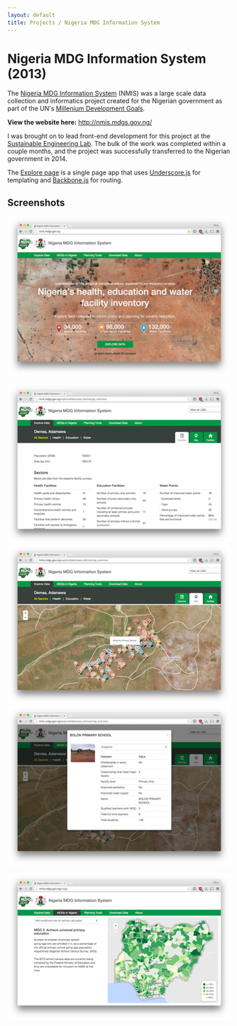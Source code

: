 ```yaml
---
layout: default
title: Projects / Nigeria MDG Information System
---
```


# Nigeria MDG Information System (2013)

The [Nigeria MDG Information System](http://nmis.mdgs.gov.ng/) (NMIS) was a large scale data collection and informatics project created for the Nigerian government as part of the UN's [Millenium Development Goals](https://en.wikipedia.org/wiki/Millennium_Development_Goals). 

**View the website here:** <http://nmis.mdgs.gov.ng/>

I was brought on to lead front-end development for this project at the [Sustainable Engineering Lab](http://sel.columbia.edu/). The bulk of the work was completed within a couple months, and the project was successfully transferred to the Nigerian government in 2014.

The [Explore page](http://nmis.mdgs.gov.ng/explore) is a single page app that uses [Underscore.js](http://underscorejs.org/) for templating and [Backbone.js](http://backbonejs.org/) for routing.


## Screenshots

![](/images/projects_nmis1.png)

![](/images/projects_nmis2.png)
![](/images/projects_nmis3.png)
![](/images/projects_nmis4.png)

![](/images/projects_nmis5.png)
